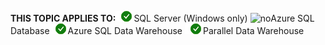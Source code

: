 <Token>**THIS TOPIC APPLIES TO:**![yes](media/yes.png)SQL Server (Windows only) ![no](media/no.png)Azure SQL Database![yes](media/yes.png)Azure SQL Data Warehouse ![yes](media/yes.png)Parallel Data Warehouse </Token>
